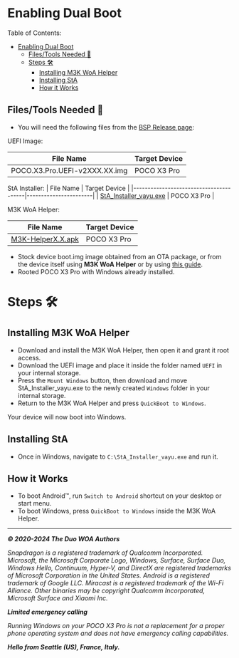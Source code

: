 # Enabling Dual Boot

Table of Contents:

* [Enabling Dual Boot](#enabling-dual-boot)
   * [Files/Tools Needed 📃](#filestools-needed-)
   * [Steps 🛠️](#steps-️)
      * [Installing M3K WoA Helper](#installing-m3k-woa-helper)
      * [Installing StA](#installing-sta)
      * [How it Works](#how-it-works)

## Files/Tools Needed 📃

- You will need the following files from the [BSP Release page](https://github.com/woa-vayu-archive/POCOX3Pro-Releases/releases/latest):

UEFI Image:

| File Name                              | Target Device         |
|----------------------------------------|-----------------------|
| POCO.X3.Pro.UEFI-v2XXX.XX.img          | POCO X3 Pro           |

StA Installer:
| File Name                              | Target Device         |
|----------------------------------------|-----------------------|
| [StA_Installer_vayu.exe](https://github.com/woa-vayu-archive/Port-Windows-11-POCO-X3-Pro/releases/tag/dualboot)                | POCO X3 Pro           |

M3K WoA Helper:

| File Name                              | Target Device         |
|----------------------------------------|-----------------------|
| [M3K-HelperX.X.apk](https://github.com/woa-vayu-archive/WoA-Helper-M3K/releases/latest)                | POCO X3 Pro           |

- Stock device boot.img image obtained from an OTA package, or from the device itself using **M3K WoA Helper** or by using [this guide](../Other-en/ExtractingPartitions.md).
- Rooted POCO X3 Pro with Windows already installed.

# Steps 🛠️

## Installing M3K WoA Helper

- Download and install the M3K WoA Helper, then open it and grant it root access.
- Download the UEFI image and place it inside the folder named ```UEFI``` in your internal storage.
- Press the ```Mount Windows``` button, then download and move StA_Installer_vayu.exe to the newly created ```Windows``` folder in your internal storage.
- Return to the M3K WoA Helper and press ```QuickBoot to Windows```.

Your device will now boot into Windows.

## Installing StA

- Once in Windows, navigate to ```C:\StA_Installer_vayu.exe``` and run it.

## How it Works

- To boot Android™, run ```Switch to Android``` shortcut on your desktop or start menu.
- To boot Windows, press ```QuickBoot to Windows``` inside the M3K WoA Helper.

---

_**© 2020-2024 The Duo WOA Authors**_

_Snapdragon is a registered trademark of Qualcomm Incorporated. Microsoft, the Microsoft Corporate Logo, Windows, Surface, Surface Duo, Windows Hello, Continuum, Hyper-V, and DirectX are registered trademarks of Microsoft Corporation in the United States. Android is a registered trademark of Google LLC. Miracast is a registered trademark of the Wi-Fi Alliance. Other binaries may be copyright Qualcomm Incorporated, Microsoft Surface and Xiaomi Inc._

_**Limited emergency calling**_

_Running Windows on your POCO X3 Pro is not a replacement for a proper phone operating system and does not have emergency calling capabilities._

_**Hello from Seattle (US), France, Italy.**_
